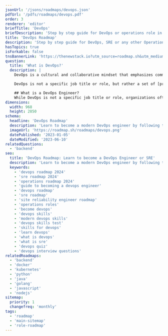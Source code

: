 ```yaml
---
jsonUrl: '/jsons/roadmaps/devops.json'
pdfUrl: '/pdfs/roadmaps/devops.pdf'
order: 3
renderer: 'editor'
briefTitle: 'DevOps'
briefDescription: 'Step by step guide for DevOps or operations role in 2024'
title: 'DevOps Roadmap'
description: 'Step by step guide for DevOps, SRE or any other Operations Role in 2024'
hasTopics: true
isForkable: false
tnsBannerLink: 'https://thenewstack.io?utm_source=roadmap.sh&utm_medium=Referral&utm_campaign=Alert'
question:
  title: 'What is DevOps?'
  description: |
    DevOps is a cultural and collaborative mindset that emphasizes communication, collaboration, integration, and [automation](https://roadmap.sh/devops/automation) between development and operations teams in order to achieve faster and more reliable software delivery.

    DevOps is not a specific job title or role, but rather a set of [principles](https://roadmap.sh/devops/principles) and [best practices](https://roadmap.sh/devops/best-practices) that can be applied across a variety of roles in software development and IT operations. Anyone involved in the software development and delivery process can adopt a DevOps mindset and apply DevOps practices in their work, including developers, testers, operations engineers, product managers, and others.

    ## What is a DevOps Engineer?
    While DevOps is not a specific job title or role, organizations often hire for a "DevOps Engineer" role. A [DevOps Engineer](https://roadmap.sh/devops/devops-engineer) is a software engineer who specializes in the practices and tools that enable the continuous delivery of software. DevOps Engineers are responsible for the design and implementation of applications, software, and services for their organization, and they work closely with developers, testers, and operations staff to oversee the code releases.
dimensions:
  width: 968
  height: 2850
schema:
  headline: 'DevOps Roadmap'
  description: 'Learn to become a modern DevOps engineer by following the steps, skills, resources and guides listed in our community-driven roadmap.'
  imageUrl: 'https://roadmap.sh/roadmaps/devops.png'
  datePublished: '2023-01-05'
  dateModified: '2023-06-10'
relatedQuestions:
  - 'backend'
seo:
  title: 'DevOps Roadmap: Learn to become a DevOps Engineer or SRE'
  description: 'Learn to become a modern DevOps engineer by following the steps, skills, resources and guides listed in our community-driven roadmap.'
  keywords:
    - 'devops roadmap 2024'
    - 'sre roadmap 2024'
    - 'operations roadmap 2024'
    - 'guide to becoming a devops engineer'
    - 'devops roadmap'
    - 'sre roadmap'
    - 'site reliability engineer roadmap'
    - 'operations roles'
    - 'become devops'
    - 'devops skills'
    - 'modern devops skills'
    - 'devops skills test'
    - 'skills for devops'
    - 'learn devops'
    - 'what is devops'
    - 'what is sre'
    - 'devops quiz'
    - 'devops interview questions'
relatedRoadmaps:
  - 'backend'
  - 'docker'
  - 'kubernetes'
  - 'python'
  - 'java'
  - 'golang'
  - 'javascript'
  - 'nodejs'
sitemap:
  priority: 1
  changefreq: 'monthly'
tags:
  - 'roadmap'
  - 'main-sitemap'
  - 'role-roadmap'
---
```

